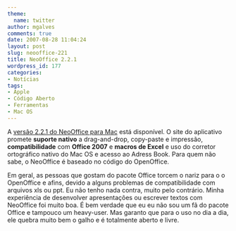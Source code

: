 ```yaml
---
theme:
  name: twitter
author: mgalves
comments: true
date: 2007-08-28 11:04:24
layout: post
slug: neooffice-221
title: NeoOffice 2.2.1
wordpress_id: 177
categories:
- Notícias
tags:
- Apple
- Código Aberto
- Ferramentas
- Mac OS
---
```


A [versão 2.2.1 do NeoOffice para Mac](http://www.neooffice.org/neojava/en/index.php) está disponível. O site do aplicativo promete **suporte nativo** a drag-and-drop, copy-paste e impressão, **compatibilidade** com **Office 2007** e **macros de Excel** e uso do corretor ortográfico nativo do Mac OS e acesso ao Adress Book. Para quem não sabe, o NeoOffice é baseado no código do OpenOffice.

Em geral, as pessoas que gostam do pacote Office torcem o nariz para o o OpenOffice e afins, devido a alguns problemas de compatibilidade com arquivos xls ou ppt. Eu não tenho nada contra, muito pelo contrário. Minha experiência de desenvolver apresentações ou escrever textos com NeoOffice foi muito boa. É bem verdade que eu eu não sou um fã do pacote Office e tampouco um heavy-user. Mas garanto que para o uso no dia a dia, ele quebra muito bem o galho e é totalmente aberto e livre.

